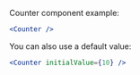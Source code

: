 Counter component example:

```jsx
<Counter />
```

You can also use a default value:

```jsx
<Counter initialValue={10} />
```
